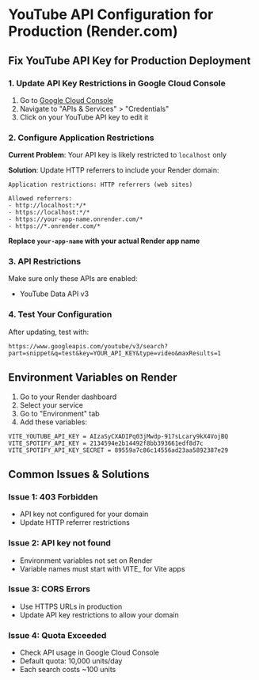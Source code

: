 # YouTube API Configuration for Production (Render.com)

## Fix YouTube API Key for Production Deployment

### 1. Update API Key Restrictions in Google Cloud Console

1. Go to [Google Cloud Console](https://console.cloud.google.com/)
2. Navigate to "APIs & Services" > "Credentials"
3. Click on your YouTube API key to edit it

### 2. Configure Application Restrictions

**Current Problem**: Your API key is likely restricted to `localhost` only

**Solution**: Update HTTP referrers to include your Render domain:

```
Application restrictions: HTTP referrers (web sites)

Allowed referrers:
- http://localhost:*/*
- https://localhost:*/*
- https://your-app-name.onrender.com/*
- https://*.onrender.com/*
```

**Replace `your-app-name` with your actual Render app name**

### 3. API Restrictions
Make sure only these APIs are enabled:
- YouTube Data API v3

### 4. Test Your Configuration

After updating, test with:
```
https://www.googleapis.com/youtube/v3/search?part=snippet&q=test&key=YOUR_API_KEY&type=video&maxResults=1
```

## Environment Variables on Render

1. Go to your Render dashboard
2. Select your service
3. Go to "Environment" tab
4. Add these variables:

```
VITE_YOUTUBE_API_KEY = AIzaSyCXADIPq03jMwdp-917sLcary9kX4VojBQ
VITE_SPOTIFY_API_KEY = 2134594e2b14492f8bb393661edf8d7c
VITE_SPOTIFY_API_KEY_SECRET = 89559a7c86c14556ad23aa5892387e29
```

## Common Issues & Solutions

### Issue 1: 403 Forbidden
- API key not configured for your domain
- Update HTTP referrer restrictions

### Issue 2: API key not found
- Environment variables not set on Render
- Variable names must start with VITE_ for Vite apps

### Issue 3: CORS Errors
- Use HTTPS URLs in production
- Update API key restrictions to allow your domain

### Issue 4: Quota Exceeded
- Check API usage in Google Cloud Console
- Default quota: 10,000 units/day
- Each search costs ~100 units